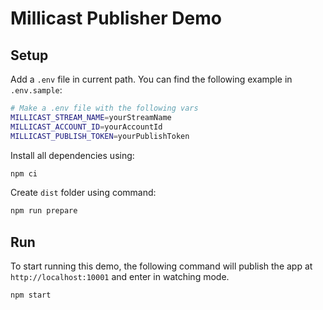 # Millicast Publisher Demo

## Setup
Add a `.env` file in current path. You can find the following example in `.env.sample`:
```sh
# Make a .env file with the following vars
MILLICAST_STREAM_NAME=yourStreamName
MILLICAST_ACCOUNT_ID=yourAccountId
MILLICAST_PUBLISH_TOKEN=yourPublishToken
```

Install all dependencies using:
```sh
npm ci
```

Create `dist` folder using command:
```sh
npm run prepare
```

## Run
To start running this demo, the following command will publish the app at `http://localhost:10001` and enter in watching mode.
```sh
npm start
```
